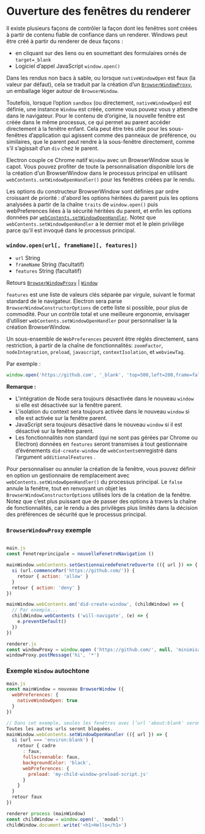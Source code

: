 # Ouverture des fenêtres du renderer

Il existe plusieurs façons de contrôler la façon dont les fenêtres sont créées à partir de contenu fiable de confiance dans un renderer. Windows peut être créé à partir du renderer de deux façons :

- en cliquant sur des liens ou en soumettant des formulaires ornés de `target=_blank`
- Logiciel d’appel JavaScript `window.open()`

Dans les rendus non bacs à sable, ou lorsque `nativeWindowOpen` est faux (la valeur par défaut), cela se traduit par la création d’un [`BrowserWindowProxy`](browser-window-proxy.md), un emballage léger autour de `BrowserWindow`.

Toutefois, lorsque l’option `sandbox` (ou directement, `nativeWindowOpen`) est définie, une instance `Window` est créée, comme vous pouvez vous y attendre dans le navigateur. Pour le contenu de d’origine, la nouvelle fenêtre est créée dans le même processus, ce qui permet au parent accéder directement à la fenêtre enfant. Cela peut être très utile pour les sous-fenêtres d’application qui agissent comme des panneaux de préférence, ou similaires, que le parent peut rendre à la sous-fenêtre directement, comme s’il s’agissait d’un `div` chez le parent.

Electron couple ce Chrome natif `Window` avec un BrowserWindow sous le capot. Vous pouvez profiter de toute la personnalisation disponible lors de la création d’un BrowserWindow dans le processus principal en utilisant `webContents.setWindowOpenHandler()` pour les fenêtres créées par le rendu.

Les options du constructeur BrowserWindow sont définies par ordre croissant de priorité : d'abord les options héritées du parent puis les options analysées à partir de la chaîne `traits` de `window.open()` puis webPreferences liées à la sécurité héritées du parent, et enfin les options données par [`webContents.setWindowOpenHandler`](web-contents.md#contentssetwindowopenhandlerhandler). Notez que `webContents.setWindowOpenHandler` a le dernier mot et le plein privilège parce qu’il est invoqué dans le processus principal.

### `window.open(url[, frameName][, features])`

* `url` String
* `frameName` String (facultatif)
* `features` String (facultatif)

Retours [`BrowserWindowProxy`](browser-window-proxy.md) | [`Window`](https://developer.mozilla.org/en-US/docs/Web/API/Window)

`features` est une liste de valeurs clés séparée par virgule, suivant le format standard de le navigateur. Electron sera parse `BrowserWindowConstructorOptions` de cette liste si possible, pour plus de commodité. Pour un contrôle total et une meilleure ergonomie, envisager d’utiliser `webContents.setWindowOpenHandler` pour personnaliser la la création BrowserWindow.

Un sous-ensemble de `WebPreferences` peuvent être réglés directement, sans restriction, à partir de la chaîne de fonctionnalités: `zoomFactor`, `nodeIntegration`, `preload`, `javascript`, `contextIsolation`, et `webviewTag`.

Par exemple :

```js
window.open('https://github.com', '_blank', 'top=500,left=200,frame=false,nodeIntegration=no')
```

**Remarque :**

* L'intégration de Node sera toujours désactivée dans le nouveau `window` si elle est désactivée sur la fenêtre parent.
* L'isolation du context sera toujours activée dans le nouveau `window` si elle est activée sur la fenêtre parent.
* JavaScript sera toujours désactivé dans le nouveau `window` si il est désactivé sur la fenêtre parent.
* Les fonctionnalités non standard (qui ne sont pas gérées par Chrome ou Electron) données en `features` seront transmises à tout gestionnaire d’événements `did-create-window` de `webContents`enregistré dans l’argument `additionalFeatures` .

Pour personnaliser ou annuler la création de la fenêtre, vous pouvez définir en option un gestionnaire de remplacement avec `webContents.setWindowOpenHandler()` du processus principal. Le `false` annule la fenêtre, tout en renvoyant un objet les `BrowserWindowConstructorOptions` utilisés lors de la création de la fenêtre. Notez que c’est plus puissant que de passer des options à travers la chaîne de fonctionnalités, car le rendu a des privilèges plus limités dans la décision des préférences de sécurité que le processus principal.

### `BrowserWindowProxy` exemple

```javascript

main.js
const Fenetreprincipale = nouvelleFenetreNavigation ()

mainWindow.webContents.setGestionnairedeFenetreOuverte (({ url }) => {
  si (url.commencePar('https://github.com/')) {
    retour { action: 'allow' }
  }
  retour { action: 'deny' }
})

mainWindow.webContents.on('did-create-window', (childWindow) => {
  // Par exemple...
  childWindow.webContents ('will-navigate', (e) => {
    e.preventDefault()
  })
})
```

```javascript
renderer.js
const windowProxy = window.open ('https://github.com/', null, 'minimisable=false')
windowProxy.postMessage('hi', '*')
```

### Exemple `Window` autochtone

```javascript
main.js
const mainWindow = nouveau BrowserWindow ({
  webPreferences: {
    nativeWindowOpen: true
  }
})

// Dans cet exemple, seules les fenêtres avec l’url 'about:blank' seront créées.
Toutes les autres urls seront bloquées.
mainWindow.webContents.setWindowOpenHandler (({ url }) => {
  si (url === 'environ:blank') {
    retour { cadre
      : faux,
      fullscreenable: faux,
      backgroundColor: 'black',
      webPreferences: {
        preload: 'my-child-window-preload-script.js'
      }
    }
  }
  retour faux
})
```

```javascript
renderer process (mainWindow)
const childWindow = window.open(', 'modal')
childWindow.document.write('<h1>Hello</h1>')
```
